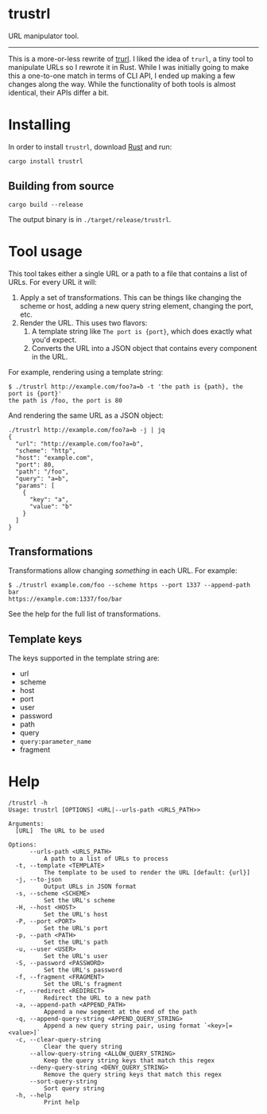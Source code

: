 # trustrl

URL manipulator tool.

---

This is a more-or-less rewrite of [trurl](https://github.com/curl/trurl). I liked the idea of `trurl`, a tiny tool to 
manipulate URLs so I rewrote it in Rust. While I was initially going to make this a one-to-one match in terms of CLI 
API, I ended up making a few changes along the way. While the functionality of both tools is almost identical, their 
APIs differ a bit.

# Installing

In order to install `trustrl`, download [Rust](https://www.rust-lang.org/learn/get-started) and run:

```rust
cargo install trustrl
```

## Building from source


```shell
cargo build --release
```

The output binary is in `./target/release/trustrl`.

# Tool usage

This tool takes either a single URL or a path to a file that contains a list of URLs. For every URL it will:

1. Apply a set of transformations. This can be things like changing the scheme or host, adding a new query string 
   element, changing the port, etc.
2. Render the URL. This uses two flavors:
    1. A template string like `The port is {port}`, which does exactly what you'd expect.
    2. Converts the URL into a JSON object that contains every component in the URL.

For example, rendering using a template string:

```shell
$ ./trustrl http://example.com/foo?a=b -t 'the path is {path}, the port is {port}'
the path is /foo, the port is 80
```

And rendering the same URL as a JSON object:

```shell
./trustrl http://example.com/foo?a=b -j | jq
{
  "url": "http://example.com/foo?a=b",
  "scheme": "http",
  "host": "example.com",
  "port": 80,
  "path": "/foo",
  "query": "a=b",
  "params": [
    {
      "key": "a",
      "value": "b"
    }
  ]
}
```

## Transformations

Transformations allow changing _something_ in each URL. For example:

```
$ ./trustrl example.com/foo --scheme https --port 1337 --append-path bar
https://example.com:1337/foo/bar
```

See the help for the full list of transformations.

## Template keys

The keys supported in the template string are:

* url
* scheme
* host
* port
* user
* password
* path
* query
* `query:parameter_name`
* fragment

# Help

```
/trustrl -h
Usage: trustrl [OPTIONS] <URL|--urls-path <URLS_PATH>>

Arguments:
  [URL]  The URL to be used

Options:
      --urls-path <URLS_PATH>
          A path to a list of URLs to process
  -t, --template <TEMPLATE>
          The template to be used to render the URL [default: {url}]
  -j, --to-json
          Output URLs in JSON format
  -s, --scheme <SCHEME>
          Set the URL's scheme
  -H, --host <HOST>
          Set the URL's host
  -P, --port <PORT>
          Set the URL's port
  -p, --path <PATH>
          Set the URL's path
  -u, --user <USER>
          Set the URL's user
  -S, --password <PASSWORD>
          Set the URL's password
  -f, --fragment <FRAGMENT>
          Set the URL's fragment
  -r, --redirect <REDIRECT>
          Redirect the URL to a new path
  -a, --append-path <APPEND_PATH>
          Append a new segment at the end of the path
  -q, --append-query-string <APPEND_QUERY_STRING>
          Append a new query string pair, using format `<key>[=<value>]`
  -c, --clear-query-string
          Clear the query string
      --allow-query-string <ALLOW_QUERY_STRING>
          Keep the query string keys that match this regex
      --deny-query-string <DENY_QUERY_STRING>
          Remove the query string keys that match this regex
      --sort-query-string
          Sort query string
  -h, --help
          Print help
```
